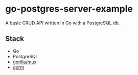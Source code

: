 go-postgres-server-example
=======

A basic CRUD API written in Go with a PostgreSQL db.

## Stack
- Go
- PostgreSQL
- [gorilla/mux](https://github.com/gorilla/mux)
- [gorm](https://github.com/go-gorm/gorm)
